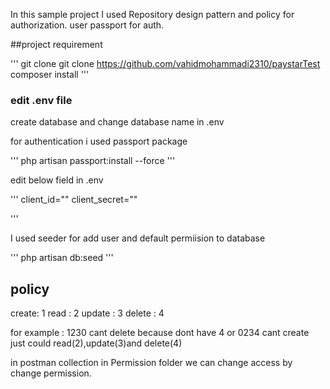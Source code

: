 In this sample project I used Repository design pattern and policy for authorization.
user passport for auth.

##project requirement

'''
git clone git clone https://github.com/vahidmohammadi2310/paystarTest
composer install
'''

### edit .env file

create database and change database name in .env

for authentication i used passport package 

'''
php artisan passport:install --force
'''

edit below field in .env

'''
client_id=""
client_secret=""
 
'''

I used seeder for add user and default permiision to database

'''
php artisan db:seed
'''

## policy 

create: 1
read : 2
update : 3
delete : 4

for example : 1230 cant delete because dont have 4 or 0234 cant create just could read(2),update(3)and delete(4)

in postman collection in Permission folder we can change access by change permission.



